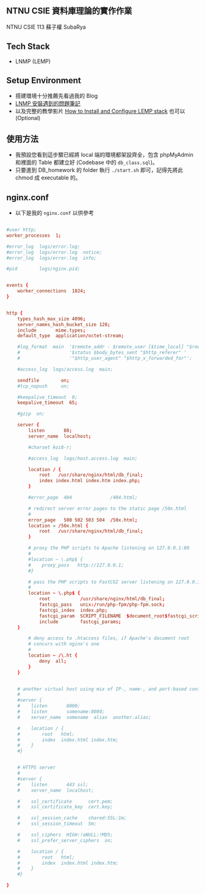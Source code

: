 ## NTNU CSIE 資料庫理論的實作作業

NTNU CSIE 113 蘇子權 SubaRya

## Tech Stack
* LNMP (LEMP)

## Setup Environment
* 搭建環境十分推薦先看過我的 Blog
* [LNMP 安裝遇到的問題筆記](https://blog.subarya.me/2023/05/19/LNMP%20%E5%AE%89%E8%A3%9D%E9%81%87%E5%88%B0%E7%9A%84%E5%95%8F%E9%A1%8C%E7%AD%86%E8%A8%98/)
* 以及完整的教學影片 [How to Install and Configure LEMP stack](https://www.youtube.com/watch?v=ZcSlEDJPN0g&t=191s&ab_channel=HappyGhost) 也可以 (Optional)

## 使用方法
* 我預設您看到這步驟已經將 local 端的環境都架設齊全，包含 phpMyAdmin 和裡面的 Table 都建立好 (Codebase 中的 `db_class.sql`)。
* 只要進到 DB_homework 的 folder 執行 `./start.sh` 即可，記得先將此 chmod 成 executable 的。

## nginx.conf

* 以下是我的 `nginx.conf` 以供參考

```conf

#user http;
worker_processes  1;

#error_log  logs/error.log;
#error_log  logs/error.log  notice;
#error_log  logs/error.log  info;

#pid        logs/nginx.pid;


events {
    worker_connections  1024;
}


http {
    types_hash_max_size 4096;
    server_names_hash_bucket_size 128;
    include       mime.types;
    default_type  application/octet-stream;

    #log_format  main  '$remote_addr - $remote_user [$time_local] "$request" '
    #                  '$status $body_bytes_sent "$http_referer" '
    #                  '"$http_user_agent" "$http_x_forwarded_for"';

    #access_log  logs/access.log  main;

    sendfile        on;
    #tcp_nopush     on;

    #keepalive_timeout  0;
    keepalive_timeout  65;

    #gzip  on;

    server {
        listen       80;
        server_name  localhost;

        #charset koi8-r;

        #access_log  logs/host.access.log  main;

        location / {
            root   /usr/share/nginx/html/db_final;
            index index.html index.htm index.php;
        }

        #error_page  404              /404.html;

        # redirect server error pages to the static page /50x.html
        #
        error_page   500 502 503 504  /50x.html;
        location = /50x.html {
            root   /usr/share/nginx/html/db_final;
        }

        # proxy the PHP scripts to Apache listening on 127.0.0.1:80
        #
        #location ~ \.php$ {
        #    proxy_pass   http://127.0.0.1;
        #}

        # pass the PHP scripts to FastCGI server listening on 127.0.0.1:9000
        #
        location ~ \.php$ {
            root           /usr/share/nginx/html/db_final;
            fastcgi_pass   unix:/run/php-fpm/php-fpm.sock;
            fastcgi_index  index.php;
            fastcgi_param  SCRIPT_FILENAME  $document_root$fastcgi_script_name;
            include        fastcgi_params;
	}

        # deny access to .htaccess files, if Apache's document root
        # concurs with nginx's one
        #
        location ~ /\.ht {
            deny  all;
        }
    }


    # another virtual host using mix of IP-, name-, and port-based configuration
    #
    #server {
    #    listen       8000;
    #    listen       somename:8080;
    #    server_name  somename  alias  another.alias;

    #    location / {
    #        root   html;
    #        index  index.html index.htm;
    #    }
    #}


    # HTTPS server
    #
    #server {
    #    listen       443 ssl;
    #    server_name  localhost;

    #    ssl_certificate      cert.pem;
    #    ssl_certificate_key  cert.key;

    #    ssl_session_cache    shared:SSL:1m;
    #    ssl_session_timeout  5m;

    #    ssl_ciphers  HIGH:!aNULL:!MD5;
    #    ssl_prefer_server_ciphers  on;

    #    location / {
    #        root   html;
    #        index  index.html index.htm;
    #    }
    #}

}
```